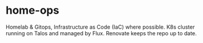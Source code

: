 # home-ops
Homelab &amp; Gitops, Infrastructure as Code (IaC) where possible. K8s cluster running on Talos and managed by Flux. Renovate keeps the repo up to date.
